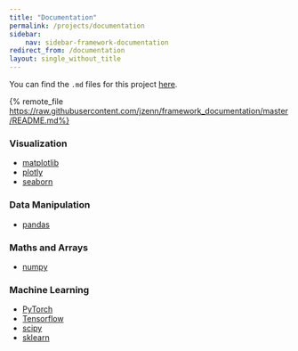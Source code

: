 ```yaml
---
title: "Documentation"
permalink: /projects/documentation
sidebar: 
    nav: sidebar-framework-documentation
redirect_from: /documentation
layout: single_without_title
---
```


You can find the `.md` files for this project [here](https://github.com/jzenn/framework_documentation).

{% remote_file https://raw.githubusercontent.com/jzenn/framework_documentation/master/README.md%}

### Visualization
- [matplotlib](./matplotlib)
- [plotly](./plotly)
- [seaborn](./seaborn)

### Data Manipulation
- [pandas](./pandas)

### Maths and Arrays
- [numpy](./numpy)

### Machine Learning
- [PyTorch](./pytorch)
- [Tensorflow](./tensorflow)
- [scipy](./scipy)
- [sklearn](./sklearn)
